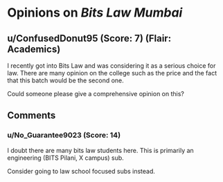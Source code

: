 # Opinions on *Bits Law Mumbai*
## u/ConfusedDonut95 (Score: 7) (Flair: Academics)
I recently got into Bits Law and was considering it as a serious choice for law. There are many opinion on the college such as the price and the fact that this batch would be the second one.

Could someone please give a comprehensive opinion on this?


## Comments

### u/No_Guarantee9023 (Score: 14)
I doubt there are many bits law students here. This is primarily an engineering (BITS Pilani, X campus) sub.

Consider going to law school focused subs instead.




